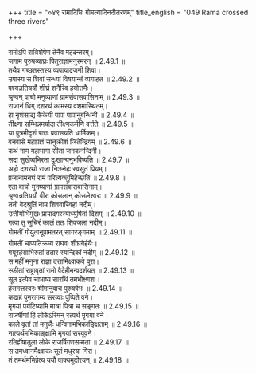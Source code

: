 +++
title = "०४९ रामादिभिः गोमत्यादिनदीतरणम्"
title_english = "049 Rama crossed three rivers"

+++


  
रामोऽपि रात्रिशेषेण तेनैव महदन्तरम्।  
जगाम पुरुषव्याघ्रः पितुराज्ञामनुस्मरन् ॥ 2.49.1 ॥   
तथैव गच्छतस्तस्य व्यपायाद्रजनी शिवा।  
उपास्य स शिवां सन्ध्यां विषयान्तं व्यगाहत ॥ 2.49.2 ॥   
पश्यन्नतिययौ शीघ्रं शनैरिव हयोत्तमैः।  
श्रृण्वन् वाचो मनुष्याणां ग्रामसंवासवासिनाम् ॥ 2.49.3 ॥   
राजानं धिग् दशरथं कामस्य वशमास्थितम्।  
हा नृशंसाद्य कैकेयी पापा पापानुबन्धिनी ॥ 2.49.4 ॥   
तीक्ष्णा सम्भिन्नमर्यादा तीक्ष्णकर्मणि वर्त्तते ॥ 2.49.5 ॥   
या पुत्रमीदृशं राज्ञः प्रवासयति धार्मिकम्।  
वनवासे महाप्रज्ञं सानुक्रोशं जितेन्द्रियम् ॥ 2.49.6 ॥   
कथं नाम महाभागा सीता जनकनन्दिनी।  
सदा सुखेष्वभिरता दुःखान्यनुभविष्यति ॥ 2.49.7 ॥   
अहो दशरथो राजा निःस्नेहः स्वसुतं प्रियम्।  
प्रजानामनघं रामं परित्यक्तुमिहेच्छति ॥ 2.49.8 ॥   
एता वाचो मुनष्याणां ग्रामसंवासवासिनाम्।  
श्रृण्वन्नतिययौ वीरः कोसलान् कोसलेश्वरः ॥ 2.49.9 ॥   
ततो वेदश्रुतिं नाम शिववारिवहां नदीम्।  
उत्तीर्याभिमुखः प्रायादगस्त्याध्युषितां दिशम् ॥ 2.49.10 ॥   
गत्वा तु सुचिरं कालं ततः शिवजलां नदीम्।  
गोमतीं गोयुतानूपामतरत् सागरङ्गमाम् ॥ 2.49.11 ॥   
गोमतीं चाप्यतिक्रम्य राघवः शीघ्रगैर्हयैः।  
मयूरहंसाभिरुतां ततार स्यन्दिकां नदीम् ॥ 2.49.12 ॥   
स महीं मनुना राज्ञा दत्तामिक्ष्वाकवे पुरा।  
स्फीतां राष्ट्रावृतां रामो वैदेहीमन्वदर्शयत् ॥ 2.49.13 ॥   
सूत इत्येव चाभाष्य सारथिं तमभीक्ष्णशः।  
हंसमत्तस्वरः श्रीमानुवाच पुरुषर्षभः ॥ 2.49.14 ॥   
कदाहं पुनरागम्य सरय्वाः पुष्पिते वने।  
मृगयां पर्यटिष्यामि मात्रा पित्रा च सङ्गतः ॥ 2.49.15 ॥   
राजर्षीणां हि लोकेऽस्मिन् रत्यर्थं मृगया वने।  
काले वृतां तां मनुजैः धन्विनामभिकाङ्क्षिताम् ॥ 2.49.16 ॥   
नात्यर्थमभिकाङ्क्षामि मृगयां सरयूवने।  
रतिर्ह्येषातुला लोके राजर्षिगणसम्मता ॥ 2.49.17 ॥   
स तमध्वानमैक्ष्वाकः सूतं मधुरया गिरा।  
तं तमर्थमभिप्रेत्य ययौ वाक्यमुदीरयन् ॥ 2.49.18 ॥   
